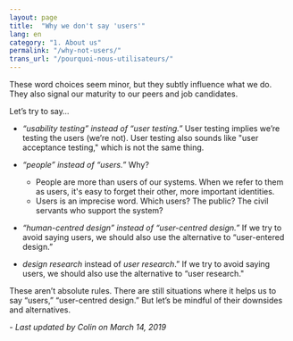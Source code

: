 ```yaml
---
layout: page
title:  "Why we don't say 'users'"
lang: en
category: "1. About us"
permalink: "/why-not-users/"
trans_url: "/pourquoi-nous-utilisateurs/"
---
```


These word choices seem minor, but they subtly influence what we do. They also signal our maturity to our peers and job candidates.

Let’s try to say…
- *“usability testing” instead of “user testing.”* User testing implies we’re testing the users (we’re not). User testing also sounds like "user acceptance testing," which is not the same thing.

- *“people” instead of “users.”* Why?
    * People are more than users of our systems. When we refer to them as users, it's easy to forget their other, more important identities.
    * Users is an imprecise word. Which users? The public? The civil servants who support the system?
- *“human-centred design” instead of “user-centred design.”* If we try to avoid saying users, we should also use the alternative to “user-entered design.”

- *design research* instead of *user research*.” If we try to avoid saying users, we should also use the alternative to “user research."

These aren’t absolute rules. There are still situations where it helps us to say “users,” “user-centred design.” But let’s be mindful of their downsides and alternatives.

_- Last updated by Colin on March 14, 2019_
